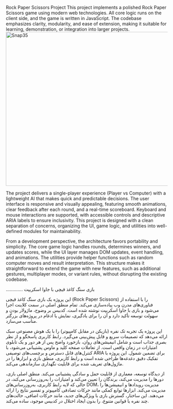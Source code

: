 Rock Paper Scissors Project
This project implements a polished Rock Paper Scissors game using modern web technologies. All core logic runs on the client side, and the game is written in JavaScript. The codebase emphasizes clarity, modularity, and ease of extension, making it suitable for learning, demonstration, or integration into larger projects.
<img width="786" height="480" alt="Snap35" src="https://github.com/user-attachments/assets/08cf288f-9286-411a-a6eb-1f513b60f7b2" />


The project delivers a single-player experience (Player vs Computer) with a lightweight AI that makes quick and predictable decisions. The user interface is responsive and visually appealing, featuring smooth animations, clear feedback after each round, and a real-time scoreboard. Keyboard and mouse interactions are supported, with accessible controls and descriptive ARIA labels to ensure inclusivity. This project is designed with a clean separation of concerns, organizing the UI, game logic, and utilities into well-defined modules for maintainability.

From a development perspective, the architecture favors portability and simplicity. The core game logic handles rounds, determines winners, and updates scores, while the UI layer manages DOM updates, event handling, and animations. The utilities provide helper functions such as random computer moves and result interpretation. This structure makes it straightforward to extend the game with new features, such as additional gestures, multiplayer modes, or variant rules, without disrupting the existing codebase.

.............
بازی سنگ کاغذ قیچی با جاوا اسکریپت

این پروژه یک بازی سنگ کاغذ قیچی (Rock Paper Scissors) را با استفاده از فناوری‌های مدرن وب پیاده‌سازی می‌کند. تمام منطق اصلی در سمت کلاینت اجرا می‌شود و بازی با جاوا اسکریپت نوشته شده است. کدبیس بر وضوح، ماژولار بودن و سهولت توسعه تأکید دارد و آن را برای یادگیری، نمایش یا ادغام در پروژه‌های بزرگتر مناسب می‌سازد.

این پروژه یک تجربه تک نفره (بازیکن در مقابل کامپیوتر) را با یک هوش مصنوعی سبک ارائه می‌دهد که تصمیمات سریع و قابل پیش‌بینی می‌گیرد. رابط کاربری پاسخگو و از نظر بصری جذاب است و شامل انیمیشن‌های روان، بازخورد واضح پس از هر دور و یک تابلوی امتیازات در زمان واقعی است. از تعاملات صفحه کلید و ماوس پشتیبانی می‌شود، با کنترل‌های قابل دسترس و برچسب‌های توصیفی ARIA برای تضمین شمول. این پروژه با تفکیک دقیق دغدغه‌ها طراحی شده است و رابط کاربری، منطق بازی و ابزارها را در ماژول‌های تعریف شده برای قابلیت نگهداری سازماندهی می‌کند.

از دیدگاه توسعه، معماری از قابلیت حمل و سادگی پشتیبانی می‌کند. منطق اصلی بازی، دورها را مدیریت می‌کند، برندگان را تعیین می‌کند و امتیازات را به‌روزرسانی می‌کند، در حالی که لایه رابط کاربری، به‌روزرسانی‌های DOM، مدیریت رویدادها و انیمیشن‌ها را مدیریت می‌کند. ابزارها توابع کمکی مانند حرکات تصادفی کامپیوتر و تفسیر نتایج را ارائه می‌دهند. این ساختار، گسترش بازی با ویژگی‌های جدید، مانند حرکات اضافی، حالت‌های چند نفره یا قوانین متنوع، را بدون ایجاد اختلال در کدبیس موجود، ساده می‌کند.
